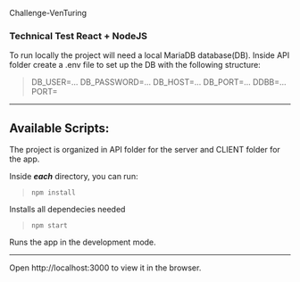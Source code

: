 Challenge-VenTuring
### Technical Test React + NodeJS

To run locally the project will need a local MariaDB database(DB). Inside API folder create a .env file to set up the DB with the following structure:

> DB_USER=...
> DB_PASSWORD=...
> DB_HOST=...
> DB_PORT=...
> DDBB=...
> PORT=
---

## Available Scripts:
The project is organized in API folder for the server and CLIENT folder for the app.

Inside ***each*** directory, you can run:

> `npm install`

Installs all dependecies needed

> `npm start`

Runs the app in the development mode.

---

Open http://localhost:3000 to view it in the browser.